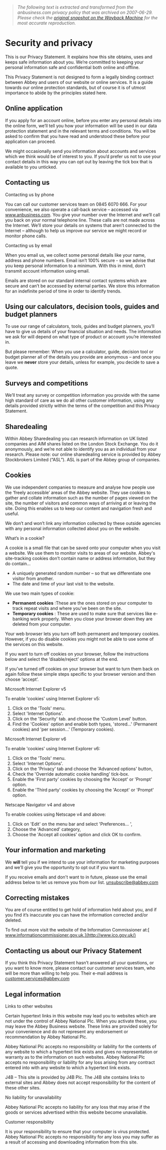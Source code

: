 > *The following text is extracted and transformed from the anbusiness.com privacy policy that was archived on 2007-06-29. Please check the [original snapshot on the Wayback Machine](https://web.archive.org/web/20070629114329id_/http%3A//www.anbusiness.com/legal/privacy_statement.shtml) for the most accurate reproduction.*

# Security and privacy

This is our Privacy Statement. It explains how this site obtains, uses and keeps safe information about you. We’re committed to keeping your personal information safe and confidential both online and offline.

This Privacy Statement is not designed to form a legally binding contract between Abbey and users of our website or online services. It is a guide towards our online protection standards, but of course it is of utmost importance to abide by the principles stated here.

##  Online application 

If you apply for an account online, before you enter any personal details into the online form, we’ll tell you how your information will be used in our data protection statement and in the relevant terms and conditions. You will be asked to confirm that you have read and understood these before your application can proceed.

We might occasionally send you information about accounts and services which we think would be of interest to you. If you’d prefer us not to use your contact details in this way you can opt out by leaving the tick box that is available to you unticked.

## Contacting us

Contacting us by phone

You can call our customer services team on 0845 6070 666. For your convenience, we also operate a call-back service – accessed via www.anbusiness.com. You give your number over the Internet and we’ll call you back on your normal telephone line. These calls are not made across the Internet. We’ll store your details on systems that aren’t connected to the Internet – although to help us improve our service we might record or monitor phone calls.

Contacting us by email

When you email us, we collect some personal details like your name, address and phone numbers. Email isn’t 100% secure - so we advise that you keep personal information to a minimum. With this in mind, don’t transmit account information using email.

Emails are stored on our standard internal contact systems which are secure and can’t be accessed by external parties. We store this information for an indefinite period of time in order to identify trends.

## Using our calculators, decision tools, guides and budget planners 

To use our range of calculators, tools, guides and budget planners, you’ll have to give us details of your financial situation and needs. The information we ask for will depend on what type of product or account you’re interested in.

But please remember: When you use a calculator, guide, decision tool or budget planner all of the details you provide are anonymous – and once you leave we **never** store your details, unless for example, you decide to save a quote.

## Surveys and competitions 

We’ll treat any survey or competition information you provide with the same high standard of care as we do all other customer information, using any details provided strictly within the terms of the competition and this Privacy Statement. 

##  Sharedealing 

Within Abbey Sharedealing you can research information on UK listed companies and AIM shares listed on the London Stock Exchange. You do it anonymously, and we’re not able to identify you as an individual from your research. Please note: our online sharedealing service is provided by Abbey Stockbrokers Limited (“ASL”). ASL is part of the Abbey group of companies.

## Cookies 

We use independent companies to measure and analyse how people use the ‘freely accessible’ areas of the Abbey website. They use cookies to gather and collate information such as the number of pages viewed on the site, the number of visitors and common ways of arriving at or leaving the site. Doing this enables us to keep our content and navigation fresh and useful. 

We don’t and won’t link any information collected by these outside agencies with any personal information collected about you on the website.

What’s in a cookie? 

A cookie is a small file that can be saved onto your computer when you visit a website. We use them to monitor visits to areas of our website. Abbey's site-tracking cookies don’t contain name or address information, but they do contain… 

  * A uniquely generated random number – so that we differentiate one visitor from another. 
  * The date and time of your last visit to the website. 



We use two main types of cookie: 

  * **Permanent cookies** :These are the ones stored on your computer to track repeat visits and where you’ve been on the site. 
  * **Temporary cookies** : These are used to make sure that services like e-banking work properly. When you close your browser down they are deleted from your computer.



Your web browser lets you turn off both permanent and temporary cookies. However, if you do disable cookies you might not be able to use some of the services on this website. 

If you want to turn off cookies on your browser, follow the instructions below and select the ‘disable/reject’ options at the end. 

If you’ve turned off cookies on your browser but want to turn them back on again follow these simple steps specific to your browser version and then choose ‘accept’. 

Microsoft Internet Explorer v5

To enable 'cookies' using Internet Explorer v5:

1) Click on the 'Tools' menu.   
2) Select 'Internet Options'.  
3) Click on the 'Security' tab. and choose the 'Custom Level' button.  
4) Find the 'Cookies' option and enable both types, 'stored...' (Permanent cookies) and 'per session...' (Temporary cookies). 

Microsoft Internet Explorer v6

To enable 'cookies' using Internet Explorer v6:

1) Click on the 'Tools' menu.   
2) Select 'Internet Options'.  
3) Click on the 'Privacy' tab and choose the 'Advanced options' button,  
4) Check the 'Override automatic cookie handling' tick-box.  
5) Enable the 'First party' cookies by choosing the 'Accept' or 'Prompt' option.  
6) Enable the 'Third party' cookies by choosing the 'Accept' or 'Prompt' option. 

Netscape Navigator v4 and above

To enable cookies using Netscape v4 and above: 

1) Click on 'Edit' on the menu bar and select 'Preferences… ',   
2) Choose the 'Advanced' category,   
3) Choose the 'Accept all cookies' option and click OK to confirm.

##  Your information and marketing 

We **will** tell you if we intend to use your information for marketing purposes and we’ll give you the opportunity to opt out if you want to. 

If you receive emails and don't want to in future, please use the email address below to let us remove you from our list. [unsubscribe@abbey.com ](mailto:unsubscribe@abbey.com)

## Correcting mistakes 

You are of course entitled to get hold of information held about you, and if you find it’s inaccurate you can have the information corrected and/or deleted. 

To find out more visit the website of the Information Commissioner at:[ www.informationcommissioner.gov.uk.](http://www.ico.gov.uk/)

##  Contacting us about our Privacy Statement 

If you think this Privacy Statement hasn’t answered all your questions, or you want to know more, please contact our customer services team, who will be more than willing to help you. Their e-mail address is [customer.services@abbey.com](mailto:customer.services@abbey.com)

## Legal information

Links to other websites

Certain hypertext links in this website may lead you to websites which are not under the control of Abbey National Plc. When you activate these, you may leave the Abbey Business website. These links are provided solely for your convenience and do not represent any endorsement or recommendation by Abbey National Plc.

Abbey National Plc accepts no responsibility or liability for the contents of any website to which a hypertext link exists and gives no representation or warranty as to the information on such websites. Abbey National Plc accepts no responsibility or liability for any loss arising from any contract entered into with any website to which a hypertext link exists.

J4B – This site is provided by J4B Plc. The J4B site contains links to external sites and Abbey does not accept responsibility for the content of these other sites.

No liability for unavailability

Abbey National Plc accepts no liability for any loss that may arise if the goods or services advertised within this website become unavailable.

Customer responsibility

It is your responsibility to ensure that your computer is virus protected. Abbey National Plc accepts no responsibility for any loss you may suffer as a result of accessing and downloading information from this site.
